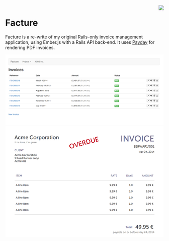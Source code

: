 <img src="https://travis-ci.org/watsonbox/facture.svg" align="right"/>

# Facture

Facture is a re-write of my original Rails-only invoice management application, using Ember.js with a Rails API back-end. It uses [Payday](https://github.com/commondream/payday/) for rendering PDF invoices.

![Invoices screen](/public/screenshots/invoices.png?raw=true "Invoices screen")
![A PDF invoice](/public/screenshots/pdf_invoice.png?raw=true "A PDF invoice")
